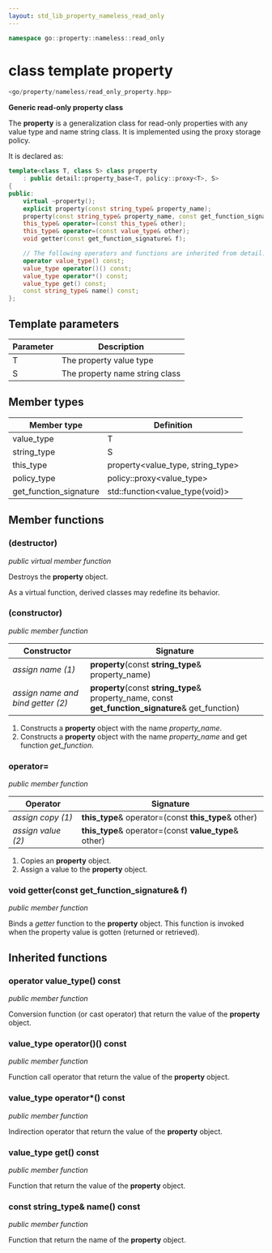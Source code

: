 ```yaml
---
layout: std_lib_property_nameless_read_only
---
```


```c++
namespace go::property::nameless::read_only
```

# class template property

```c++
<go/property/nameless/read_only_property.hpp>
```

**Generic read-only property class**

The **property** is a generalization class for read-only properties with any value type and name string class.
It is implemented using the proxy storage policy.

It is declared as:

```c++
template<class T, class S> class property
    : public detail::property_base<T, policy::proxy<T>, S>
{
public:
    virtual ~property();
    explicit property(const string_type& property_name);
    property(const string_type& property_name, const get_function_signature& get_function);
    this_type& operator=(const this_type& other);
    this_type& operator=(const value_type& other);
    void getter(const get_function_signature& f);

    // The following operators and functions are inherited from detail::property_base<T, policy::proxy<T>, S>
    operator value_type() const;
    value_type operator()() const;
    value_type operator*() const;
    value_type get() const;
    const string_type& name() const;
};
```

## Template parameters

Parameter | Description
-|-
T | The property value type
S | The property name string class

## Member types

Member type | Definition
-|-
value_type | T
string_type | S
this_type | property<value_type, string_type>
policy_type | policy\::proxy<value_type>
get_function_signature | std\::function<value_type(void)>

## Member functions

### (destructor)

*public virtual member function*

Destroys the **property** object.

As a virtual function, derived classes may redefine its behavior.

### (constructor)

*public member function*

Constructor | Signature
-|-
*assign name (1)* | **property**(const **string_type**& property_name)
*assign name and bind getter (2)* | **property**(const **string_type**& property_name, const **get_function_signature**& get_function)

1. Constructs a **property** object with the name *property_name*.
2. Constructs a **property** object with the name *property_name* and get function *get_function*.

### operator=

*public member function*

Operator | Signature
-|-
*assign copy (1)* | **this_type**& operator=(const **this_type**& other)
*assign value (2)* | **this_type**& operator=(const **value_type**& other)

1. Copies an **property** object.
2. Assign a value to the **property** object.

### void getter(const get_function_signature& f)

*public member function*

Binds a *getter* function to the **property** object. This function is invoked when the property
value is gotten (returned or retrieved).

## Inherited functions

### operator value_type() const

*public member function*

Conversion function (or cast operator) that return the value of the **property** object.

### value_type operator()() const

*public member function*

Function call operator that return the value of the **property** object.

### value_type operator*() const

*public member function*

Indirection operator that return the value of the **property** object.

### value_type get() const

*public member function*

Function that return the value of the **property** object.

### const string_type& name() const

*public member function*

Function that return the name of the **property** object.
